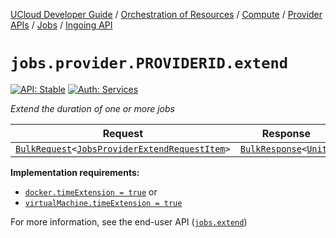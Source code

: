 [UCloud Developer Guide](/docs/developer-guide/README.md) / [Orchestration of Resources](/docs/developer-guide/orchestration/README.md) / [Compute](/docs/developer-guide/orchestration/compute/README.md) / [Provider APIs](/docs/developer-guide/orchestration/compute/providers/README.md) / [Jobs](/docs/developer-guide/orchestration/compute/providers/jobs/README.md) / [Ingoing API](/docs/developer-guide/orchestration/compute/providers/jobs/ingoing.md)

# `jobs.provider.PROVIDERID.extend`

[![API: Stable](https://img.shields.io/static/v1?label=API&message=Stable&color=green&style=flat-square)](/docs/developer-guide/core/api-conventions.md)
[![Auth: Services](https://img.shields.io/static/v1?label=Auth&message=Services&color=informational&style=flat-square)](/docs/developer-guide/core/types.md#role)


_Extend the duration of one or more jobs_

| Request | Response | Error |
|---------|----------|-------|
|<code><a href='/docs/reference/dk.sdu.cloud.calls.BulkRequest.md'>BulkRequest</a>&lt;<a href='#jobsproviderextendrequestitem'>JobsProviderExtendRequestItem</a>&gt;</code>|<code><a href='/docs/reference/dk.sdu.cloud.calls.BulkResponse.md'>BulkResponse</a>&lt;<a href='https://kotlinlang.org/api/latest/jvm/stdlib/kotlin/-unit/'>Unit</a>&gt;</code>|<code><a href='/docs/reference/dk.sdu.cloud.CommonErrorMessage.md'>CommonErrorMessage</a></code>|

__Implementation requirements:__ 
 - [`docker.timeExtension = true`](/docs/reference/dk.sdu.cloud.app.orchestrator.api.ComputeSupport.Docker.md) or 
 - [`virtualMachine.timeExtension = true`](/docs/reference/dk.sdu.cloud.app.orchestrator.api.ComputeSupport.VirtualMachine.md)

For more information, see the end-user API ([`jobs.extend`](/docs/reference/jobs.extend.md))


